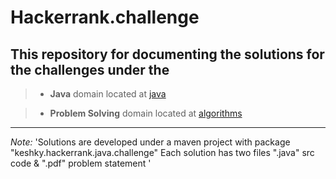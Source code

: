 # **Hackerrank.challenge**

## This repository for documenting the solutions for the challenges under the

> * **Java** domain located at [java](https://www.hackerrank.com/domains/java)


> * **Problem Solving** domain located at [algorithms](https://www.hackerrank.com/domains/algorithms)
---
*Note:* 'Solutions are developed under a maven project with package "keshky.hackerrank.java.challenge"
Each solution has two files ".java" src code & ".pdf" problem statement '
